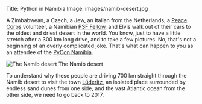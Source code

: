 Title: Python in Namibia
Image: images/namib-desert.jpg


A Zimbabwean, a Czech, a Jew, an Italian from the Netherlands, a [Peace Corps](https://en.wikipedia.org/wiki/Peace_Corps) volunteer, a Namibian [PSF Fellow](https://www.python.org/psf/fellows/), and Elvis walk out of their cars to the oldest and driest desert in the world. You know, just to have a little stretch after a 300 km long drive, and to take a few pictures. No, that's not a beginning of an overly complicated joke. That's what can happen to you as an attendee of the [PyCon Namibia](https://na.pycon.org/).

![The Namib desert]({static}/images/namib-desert.jpg)
The Namib desert

To understand why these people are driving 700 km straight through the Namib desert to visit the town [Lüderitz](https://goo.gl/maps/73NeuU7dVTWxaYo19), an isolated place surrounded by endless sand dunes from one side, and the vast Atlantic ocean from the other side, we need to go back to 2017.
